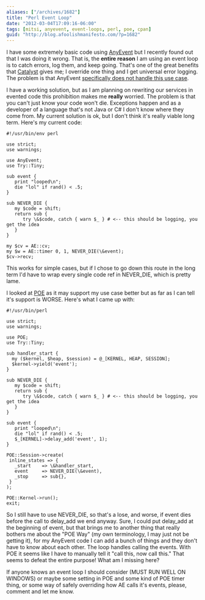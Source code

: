 ```yaml
---
aliases: ["/archives/1682"]
title: "Perl Event Loop"
date: "2012-03-04T17:09:16-06:00"
tags: [mitsi, anyevent, event-loops, perl, poe, cpan]
guid: "http://blog.afoolishmanifesto.com/?p=1682"
---
```

I have some extremely basic code using [AnyEvent](https://metacpan.org/module/AnyEvent) but I recently found out that I was doing it wrong. That is, the **entire reason** I am using an event loop is to catch errors, log them, and keep going. That's one of the great benefits that [Catalyst](https://metacpan.org/module/Catalyst) gives me; I override one thing and I get universal error logging. The problem is that AnyEvent [specifically does not handle this use case](https://metacpan.org/module/AnyEvent::FAQ#My-callback-dies-and...).

I have a working solution, but as I am planning on rewriting our services in evented code this prohibition makes me **really** worried. The problem is that you can't just know your code won't die. Exceptions happen and as a developer of a language that's not Java or C# I don't know where they come from. My current solution is ok, but I don't think it's really viable long term. Here's my current code:

    #!/usr/bin/env perl

    use strict;
    use warnings;

    use AnyEvent;
    use Try::Tiny;

    sub event {
       print "looped\n";
       die "lol" if rand() < .5;
    }

    sub NEVER_DIE {
       my $code = shift;
       return sub {
          try \&$code, catch { warn $_ } # <-- this should be logging, you get the idea
       }
    }

    my $cv = AE::cv;
    my $w = AE::timer 0, 1, NEVER_DIE(\&event);
    $cv->recv;

This works for simple cases, but if I chose to go down this route in the long term I'd have to wrap every single code ref in NEVER\_DIE, which is pretty lame.

I looked at [POE](https://metacpan.org/modules/POE) as it may support my use case better but as far as I can tell it's support is WORSE. Here's what I came up with:

    #!/usr/bin/perl

    use strict;
    use warnings;

    use POE;
    use Try::Tiny;

    sub handler_start {
      my ($kernel, $heap, $session) = @_[KERNEL, HEAP, SESSION];
      $kernel->yield('event');
    }

    sub NEVER_DIE {
       my $code = shift;
       return sub {
          try \&$code, catch { warn $_ } # <-- this should be logging, you get the idea
       }
    }

    sub event {
       print "looped\n";
       die "lol" if rand() < .5;
       $_[KERNEL]->delay_add('event', 1);
    }

    POE::Session->create(
     inline_states => {
       _start    => \&handler_start,
       event     => NEVER_DIE(\&event),
       _stop     => sub{},
     }
    );

    POE::Kernel->run();
    exit;

So I still have to use NEVER\_DIE, so that's a lose, and worse, if event dies before the call to delay\_add we end anyway. Sure, I could put delay\_add at the beginning of event, but that brings me to another thing that really bothers me about the "POE Way" (my own terminology, I may just not be getting it), for my AnyEvent code I can add a bunch of things and they don't have to know about each other. The loop handles calling the events. With POE it seems like I have to manually tell it "call this, now call this." That seems to defeat the entire purpose! What am I missing here?

If anyone knows an event loop I should consider (MUST RUN WELL ON WINDOWS) or maybe some setting in POE and some kind of POE timer thing, or some way of safely overriding how AE calls it's events, please, comment and let me know.
